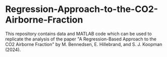 # Regression-Approach-to-the-CO2-Airborne-Fraction

This repository contains data and MATLAB code which can be used to replicate the analysis of the paper "A Regression-Based Approach to the CO2 Airborne Fraction" by M. Bennedsen, E. Hillebrand, and S. J. Koopman (2024).
